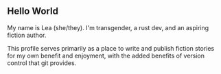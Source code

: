 ## Hello World 

My name is Lea (she/they). I'm transgender, a rust dev, and an aspiring fiction author. 

This profile serves primarily as a place to write and publish fiction stories for my own benefit and enjoyment, with the added benefits of version control that git provides. 

<!---
SecretLeaCrow/SecretLeaCrow is a ✨ special ✨ repository because its `README.md` (this file) appears on your GitHub profile.
You can click the Preview link to take a look at your changes.
--->
